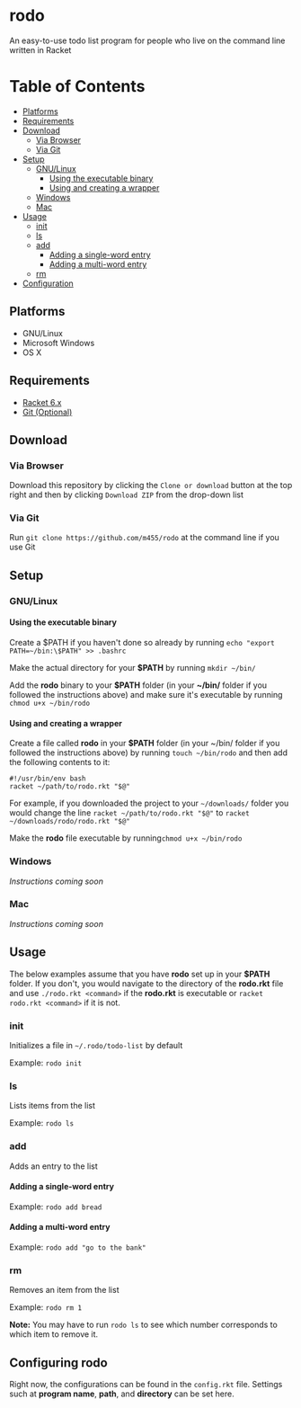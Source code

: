 # rodo

An easy-to-use todo list program for people who live on the command line written in Racket

# Table of Contents

* [Platforms](https://github.com/m455/rodo#platforms)
* [Requirements](https://github.com/m455/rodo#requirements)
* [Download](https://github.com/m455/rodo#download)
	* [Via Browser](https://github.com/m455/rodo#via-browser)
	* [Via Git](https://github.com/m455/rodo#via-git)
* [Setup](https://github.com/m455/rodo#setting-up-rodo)
	* [GNU/Linux](https://github.com/m455/rodo#gnulinux)
		* [Using the executable binary](https://github.com/m455/rodo#using-the-executable-binary)
		* [Using and creating a wrapper](https://github.com/m455/rodo#using-and-creating-a-wrapper)
	* [Windows](https://github.com/m455/rodo#windows)
	* [Mac](https://github.com/m455/rodo#mac)
* [Usage](https://github.com/m455/rodo#usage)
	* [init](https://github.com/m455/rodo#init)
	* [ls](https://github.com/m455/rodo#ls)
	* [add](https://github.com/m455/rodo#add)
 		* [Adding a single-word entry](https://github.com/m455/rodo#adding-a-single-word-entry)
		* [Adding a multi-word entry](https://github.com/m455/rodo#adding-a-multi-word-entry)
	* [rm](https://github.com/m455/rodo#rm)
* [Configuration](https://github.com/m455/rodo#configuring-rodo)

## Platforms

* GNU/Linux
* Microsoft Windows
* OS X

## Requirements

* [Racket 6.x](https://racket-lang.org/)
* [Git (Optional)](https://git-scm.com/)

## Download

### Via Browser

Download this repository by clicking the `Clone or download` button at the top right and then by clicking `Download ZIP` from the drop-down list

### Via Git

Run `git clone https://github.com/m455/rodo` at the command line if you use Git

## Setup

### GNU/Linux

#### Using the executable binary

Create a $PATH if you haven't done so already by running `echo "export PATH=~/bin:\$PATH" >> .bashrc`

Make the actual directory for your **$PATH** by running `mkdir ~/bin/`

Add the **rodo** binary to your **$PATH** folder (in your **~/bin/** folder if you followed the instructions above) and make sure it's executable by running `chmod u+x ~/bin/rodo`

#### Using and creating a wrapper

Create a file called **rodo** in your **$PATH** folder (in your ~/bin/ folder if you followed the instructions above) by running `touch ~/bin/rodo` and then add the following contents to it: 
```
#!/usr/bin/env bash
racket ~/path/to/rodo.rkt "$@"
```
For example, if you downloaded the project to your `~/downloads/` folder you would change the line `racket ~/path/to/rodo.rkt "$@"` to `racket ~/downloads/rodo/rodo.rkt "$@"`

Make the **rodo** file executable by running`chmod u+x ~/bin/rodo`

### Windows

*Instructions coming soon*

### Mac

*Instructions coming soon*

## Usage

The below examples assume that you have **rodo** set up in your **$PATH** folder. If you don't, you would navigate to the directory of the **rodo.rkt** file and use `./rodo.rkt <command>` if the **rodo.rkt** is executable or `racket rodo.rkt <command>` if it is not.

### init

Initializes a file in `~/.rodo/todo-list` by default

Example: `rodo init`

### ls

Lists items from the list
	
Example: `rodo ls`

### add

Adds an entry to the list

#### Adding a single-word entry

Example: `rodo add bread`

#### Adding a multi-word entry

Example: `rodo add "go to the bank"`

### rm

Removes an item from the list
	
Example: `rodo rm 1`

**Note:** You may have to run `rodo ls` to see which number corresponds to which item to remove it.

## Configuring rodo

Right now, the configurations can be found in the `config.rkt` file. Settings such at **program name**, **path**, and **directory** can be set here.
